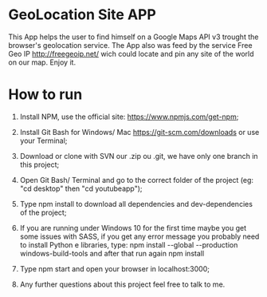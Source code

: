 # GeoLocation Site APP
This App helps the user to find himself on a Google Maps API v3 trought the browser's geolocation service. The App also was feed by the service Free Geo IP http://freegeoip.net/ wich could locate and pin any site of the world on our map. Enjoy it.

# How to run
1) Install NPM, use the official site: https://www.npmjs.com/get-npm;

2) Install Git Bash for Windows/ Mac <link>https://git-scm.com/downloads</link> or use your Terminal;

3) Download or clone with SVN our .zip ou .git, we have only one branch in this project;

4) Open Git Bash/ Terminal and go to the correct folder of the project (eg: "cd desktop" then "cd youtubeapp");

5) Type npm install to download all dependencies and dev-dependencies of the project;

6) If you are running under Windows 10 for the first time maybe you get some issues with SASS, if you get any error message you probably need to install Python e libraries, type:
npm install --global --production windows-build-tools and after that run again npm install

7) Type npm start and open your browser in localhost:3000;

8) Any further questions about this project feel free to talk to me.